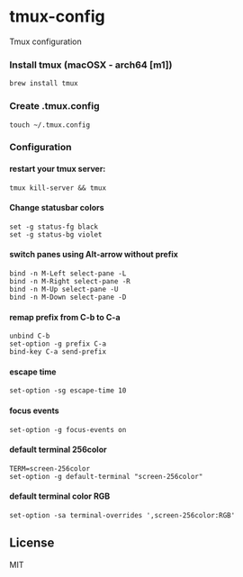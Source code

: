 # tmux-config
Tmux configuration

### Install tmux (macOSX - arch64 [m1])
```
brew install tmux
```

### Create .tmux.config
```
touch ~/.tmux.config
```

### Configuration

#### restart your tmux server:
``` tmux kill-server && tmux ```

#### Change statusbar colors
```
set -g status-fg black
set -g status-bg violet
```

#### switch panes using Alt-arrow without prefix
```
bind -n M-Left select-pane -L 
bind -n M-Right select-pane -R
bind -n M-Up select-pane -U
bind -n M-Down select-pane -D
```

#### remap prefix from C-b to C-a
```
unbind C-b
set-option -g prefix C-a
bind-key C-a send-prefix
```

#### escape time
```
set-option -sg escape-time 10
```

#### focus events
```
set-option -g focus-events on
```

#### default terminal 256color
```
TERM=screen-256color
set-option -g default-terminal "screen-256color"
```

#### default terminal color RGB
```
set-option -sa terminal-overrides ',screen-256color:RGB'
```

## License
MIT
